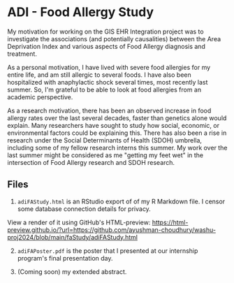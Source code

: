 # ADI - Food Allergy Study

My motivation for working on the GIS EHR Integration project was to investigate the associations (and potentially causalities) between the Area Deprivation Index and various aspects of Food Allergy diagnosis and treatment. 

As a personal motivation, I have lived with severe food allergies for my entire life, and am still allergic to several foods. I have also been hospitalized with anaphylactic shock several times, most recently last summer. So, I'm grateful to be able to look at food allergies from an academic perspective.

As a research motivation, there has been an observed increase in food allergy rates over the last several decades, faster than genetics alone would explain. Many researchers have sought to study how social, economic, or environmental factors could be explaining this. There has also been a rise in research under the Social Determinants of Health (SDOH) umbrella, including some of my fellow research interns this summer. My work over the last summer might be considered as me "getting my feet wet" in the intersection of Food Allergy research and SDOH research.

## Files
1. `adiFAStudy.html` is an RStudio export of of my R Markdown file. I censor some database connection details for privacy. 

View a render of it using GitHub's HTML-preview: https://html-preview.github.io/?url=https://github.com/ayushman-choudhury/washu-proj2024/blob/main/faStudy/adiFAStudy.html

2. `adiFAPoster.pdf` is the poster that I presented at our internship program's final presentation day.

3. (Coming soon) my extended abstract.
